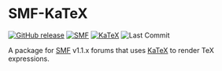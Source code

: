 # SMF-KaTeX

[![GitHub release](https://img.shields.io/github/release/Ezerous/SMF-KaTeX.svg)](https://github.com/Ezerous/SMF-KaTeX/releases)
[![SMF](https://img.shields.io/badge/SMF-1.1.x-blue.svg?style==flat)](https://simplemachines.org)
[![KaTeX](https://img.shields.io/badge/KaTeX-0.16.10-purple.svg?style==flat)](https://github.com/KaTeX/KaTeX/releases/tag/v0.16.10)
![Last Commit](https://img.shields.io/github/last-commit/Ezerous/SMF-KaTeX/develop.svg?style=flat)

A package for [SMF](https://www.simplemachines.org/) v1.1.x forums that uses [KaTeX](https://katex.org/) to render TeX expressions.

